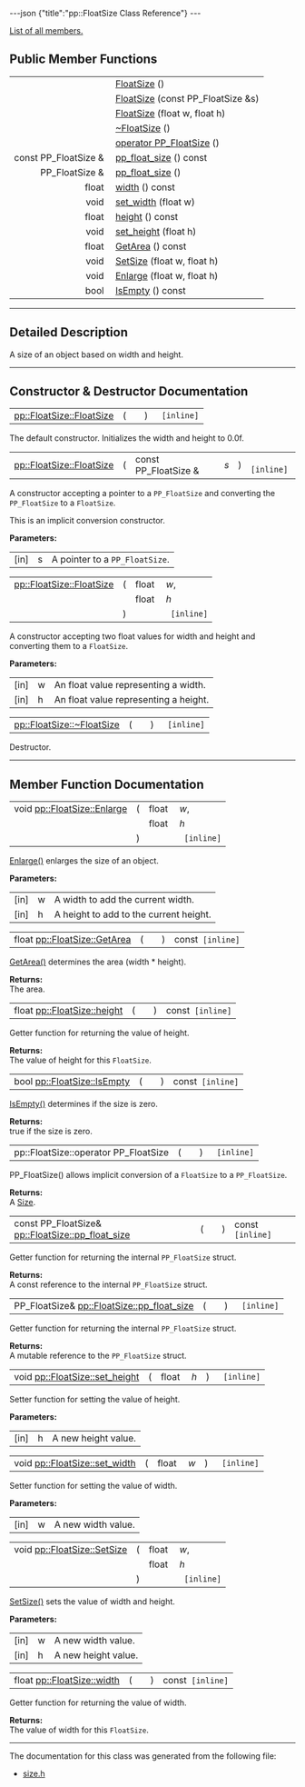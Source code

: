---json {"title":"pp::FloatSize Class Reference"} ---

[List of all members.](/docs/native-client/pepper_dev/cpp/classpp_1_1_float_size-members/)

Public Member Functions
-----------------------

<table><tbody><tr class="odd"><td style="text-align: right;"> </td><td><a href="/docs/native-client/pepper_dev/cpp/classpp_1_1_float_size#a91414423a7cbbf8351411068bf421dd0" class="el">FloatSize</a> ()</td></tr><tr class="even"><td style="text-align: right;"> </td><td><a href="/docs/native-client/pepper_dev/cpp/classpp_1_1_float_size#aa0e0d4226243d988ae0b3deda568b4aa" class="el">FloatSize</a> (const PP_FloatSize &amp;s)</td></tr><tr class="odd"><td style="text-align: right;"> </td><td><a href="/docs/native-client/pepper_dev/cpp/classpp_1_1_float_size#a9c220e08fee17fc94c0f4be986dced9f" class="el">FloatSize</a> (float w, float h)</td></tr><tr class="even"><td style="text-align: right;"> </td><td><a href="/docs/native-client/pepper_dev/cpp/classpp_1_1_float_size#aa84f34b811eaa0d1df9df3e45ffcad62" class="el">~FloatSize</a> ()</td></tr><tr class="odd"><td style="text-align: right;"> </td><td><a href="/docs/native-client/pepper_dev/cpp/classpp_1_1_float_size#afb9299a590c01b087093f6ed92851e34" class="el">operator PP_FloatSize</a> ()</td></tr><tr class="even"><td style="text-align: right;">const PP_FloatSize &amp; </td><td><a href="/docs/native-client/pepper_dev/cpp/classpp_1_1_float_size#a7b6927a68a34300dd387e1c1a88f1ba1" class="el">pp_float_size</a> () const</td></tr><tr class="odd"><td style="text-align: right;">PP_FloatSize &amp; </td><td><a href="/docs/native-client/pepper_dev/cpp/classpp_1_1_float_size#ad498f68d6cdef2b82d36e86186b0dea8" class="el">pp_float_size</a> ()</td></tr><tr class="even"><td style="text-align: right;">float </td><td><a href="/docs/native-client/pepper_dev/cpp/classpp_1_1_float_size#a0d6da88f00641c03bac5719e70120f60" class="el">width</a> () const</td></tr><tr class="odd"><td style="text-align: right;">void </td><td><a href="/docs/native-client/pepper_dev/cpp/classpp_1_1_float_size#a1ba0848cf46407dbd38faae98066d19b" class="el">set_width</a> (float w)</td></tr><tr class="even"><td style="text-align: right;">float </td><td><a href="/docs/native-client/pepper_dev/cpp/classpp_1_1_float_size#a50b992d924016a21b105eb4188498fb5" class="el">height</a> () const</td></tr><tr class="odd"><td style="text-align: right;">void </td><td><a href="/docs/native-client/pepper_dev/cpp/classpp_1_1_float_size#ae97846a7d14b1c512908672277ea651c" class="el">set_height</a> (float h)</td></tr><tr class="even"><td style="text-align: right;">float </td><td><a href="/docs/native-client/pepper_dev/cpp/classpp_1_1_float_size#af853066f332b80b810be32f1b8a53088" class="el">GetArea</a> () const</td></tr><tr class="odd"><td style="text-align: right;">void </td><td><a href="/docs/native-client/pepper_dev/cpp/classpp_1_1_float_size#add235ac4ae08be3c14b3a0033e97b470" class="el">SetSize</a> (float w, float h)</td></tr><tr class="even"><td style="text-align: right;">void </td><td><a href="/docs/native-client/pepper_dev/cpp/classpp_1_1_float_size#a080710fed6678c639b1a894e88734fb6" class="el">Enlarge</a> (float w, float h)</td></tr><tr class="odd"><td style="text-align: right;">bool </td><td><a href="/docs/native-client/pepper_dev/cpp/classpp_1_1_float_size#a0528086304774d3024798a42ec559e79" class="el">IsEmpty</a> () const</td></tr></tbody></table>

------------------------------------------------------------------------

<span id="details" class="anchor" style="margin: 0;"></span>

Detailed Description
--------------------

A size of an object based on width and height.

------------------------------------------------------------------------

Constructor & Destructor Documentation
--------------------------------------

<span id="a91414423a7cbbf8351411068bf421dd0" class="anchor" style="margin: 0;"></span>

<table><tbody><tr class="odd"><td><a href="/docs/native-client/pepper_dev/cpp/classpp_1_1_float_size#a91414423a7cbbf8351411068bf421dd0" class="el">pp::FloatSize::FloatSize</a></td><td>(</td><td></td><td>)</td><td><code> [inline]</code></td></tr></tbody></table>

The default constructor. Initializes the width and height to 0.0f.

<span id="aa0e0d4226243d988ae0b3deda568b4aa" class="anchor" style="margin: 0;"></span>

<table><tbody><tr class="odd"><td><a href="/docs/native-client/pepper_dev/cpp/classpp_1_1_float_size#a91414423a7cbbf8351411068bf421dd0" class="el">pp::FloatSize::FloatSize</a></td><td>(</td><td>const PP_FloatSize &amp; </td><td><em>s</em></td><td>)</td><td><code> [inline]</code></td></tr></tbody></table>

A constructor accepting a pointer to a `PP_FloatSize` and converting the `PP_FloatSize` to a `FloatSize`.

This is an implicit conversion constructor.

**Parameters:**  
<table><tbody><tr class="odd"><td>[in]</td><td>s</td><td>A pointer to a <code>PP_FloatSize</code>.</td></tr></tbody></table>

<span id="a9c220e08fee17fc94c0f4be986dced9f" class="anchor" style="margin: 0;"></span>

<table><tbody><tr class="odd"><td><a href="/docs/native-client/pepper_dev/cpp/classpp_1_1_float_size#a91414423a7cbbf8351411068bf421dd0" class="el">pp::FloatSize::FloatSize</a></td><td>(</td><td>float </td><td><em>w</em>,</td></tr><tr class="even"><td></td><td></td><td>float </td><td><em>h</em> </td></tr><tr class="odd"><td></td><td>)</td><td></td><td><code> [inline]</code></td></tr></tbody></table>

A constructor accepting two float values for width and height and converting them to a `FloatSize`.

**Parameters:**  
<table><tbody><tr class="odd"><td>[in]</td><td>w</td><td>An float value representing a width.</td></tr><tr class="even"><td>[in]</td><td>h</td><td>An float value representing a height.</td></tr></tbody></table>

<span id="aa84f34b811eaa0d1df9df3e45ffcad62" class="anchor" style="margin: 0;"></span>

<table><tbody><tr class="odd"><td><a href="/docs/native-client/pepper_dev/cpp/classpp_1_1_float_size#aa84f34b811eaa0d1df9df3e45ffcad62" class="el">pp::FloatSize::~FloatSize</a></td><td>(</td><td></td><td>)</td><td><code> [inline]</code></td></tr></tbody></table>

Destructor.

------------------------------------------------------------------------

Member Function Documentation
-----------------------------

<span id="a080710fed6678c639b1a894e88734fb6" class="anchor" style="margin: 0;"></span>

<table><tbody><tr class="odd"><td>void <a href="/docs/native-client/pepper_dev/cpp/classpp_1_1_float_size#a080710fed6678c639b1a894e88734fb6" class="el">pp::FloatSize::Enlarge</a></td><td>(</td><td>float </td><td><em>w</em>,</td></tr><tr class="even"><td></td><td></td><td>float </td><td><em>h</em> </td></tr><tr class="odd"><td></td><td>)</td><td></td><td><code> [inline]</code></td></tr></tbody></table>

<a href="/docs/native-client/pepper_dev/cpp/classpp_1_1_float_size#a080710fed6678c639b1a894e88734fb6" class="el" title="Enlarge() enlarges the size of an object.">Enlarge()</a> enlarges the size of an object.

**Parameters:**  
<table><tbody><tr class="odd"><td>[in]</td><td>w</td><td>A width to add the current width.</td></tr><tr class="even"><td>[in]</td><td>h</td><td>A height to add to the current height.</td></tr></tbody></table>

<span id="af853066f332b80b810be32f1b8a53088" class="anchor" style="margin: 0;"></span>

<table><tbody><tr class="odd"><td>float <a href="/docs/native-client/pepper_dev/cpp/classpp_1_1_float_size#af853066f332b80b810be32f1b8a53088" class="el">pp::FloatSize::GetArea</a></td><td>(</td><td></td><td>)</td><td>const<code> [inline]</code></td></tr></tbody></table>

<a href="/docs/native-client/pepper_dev/cpp/classpp_1_1_float_size#af853066f332b80b810be32f1b8a53088" class="el" title="GetArea() determines the area (width * height).">GetArea()</a> determines the area (width \* height).

**Returns:**  
The area.

<span id="a50b992d924016a21b105eb4188498fb5" class="anchor" style="margin: 0;"></span>

<table><tbody><tr class="odd"><td>float <a href="/docs/native-client/pepper_dev/cpp/classpp_1_1_float_size#a50b992d924016a21b105eb4188498fb5" class="el">pp::FloatSize::height</a></td><td>(</td><td></td><td>)</td><td>const<code> [inline]</code></td></tr></tbody></table>

Getter function for returning the value of height.

**Returns:**  
The value of height for this `FloatSize`.

<span id="a0528086304774d3024798a42ec559e79" class="anchor" style="margin: 0;"></span>

<table><tbody><tr class="odd"><td>bool <a href="/docs/native-client/pepper_dev/cpp/classpp_1_1_float_size#a0528086304774d3024798a42ec559e79" class="el">pp::FloatSize::IsEmpty</a></td><td>(</td><td></td><td>)</td><td>const<code> [inline]</code></td></tr></tbody></table>

<a href="/docs/native-client/pepper_dev/cpp/classpp_1_1_float_size#a0528086304774d3024798a42ec559e79" class="el" title="IsEmpty() determines if the size is zero.">IsEmpty()</a> determines if the size is zero.

**Returns:**  
true if the size is zero.

<span id="afb9299a590c01b087093f6ed92851e34" class="anchor" style="margin: 0;"></span>

<table><tbody><tr class="odd"><td>pp::FloatSize::operator PP_FloatSize</td><td>(</td><td></td><td>)</td><td><code> [inline]</code></td></tr></tbody></table>

PP\_FloatSize() allows implicit conversion of a `FloatSize` to a `PP_FloatSize`.

**Returns:**  
A <a href="/docs/native-client/pepper_dev/cpp/classpp_1_1_size/" class="el" title="A size of an object based on width and height.">Size</a>.

<span id="a7b6927a68a34300dd387e1c1a88f1ba1" class="anchor" style="margin: 0;"></span>

<table><tbody><tr class="odd"><td>const PP_FloatSize&amp; <a href="/docs/native-client/pepper_dev/cpp/classpp_1_1_float_size#a7b6927a68a34300dd387e1c1a88f1ba1" class="el">pp::FloatSize::pp_float_size</a></td><td>(</td><td></td><td>)</td><td>const<code> [inline]</code></td></tr></tbody></table>

Getter function for returning the internal `PP_FloatSize` struct.

**Returns:**  
A const reference to the internal `PP_FloatSize` struct.

<span id="ad498f68d6cdef2b82d36e86186b0dea8" class="anchor" style="margin: 0;"></span>

<table><tbody><tr class="odd"><td>PP_FloatSize&amp; <a href="/docs/native-client/pepper_dev/cpp/classpp_1_1_float_size#a7b6927a68a34300dd387e1c1a88f1ba1" class="el">pp::FloatSize::pp_float_size</a></td><td>(</td><td></td><td>)</td><td><code> [inline]</code></td></tr></tbody></table>

Getter function for returning the internal `PP_FloatSize` struct.

**Returns:**  
A mutable reference to the `PP_FloatSize` struct.

<span id="ae97846a7d14b1c512908672277ea651c" class="anchor" style="margin: 0;"></span>

<table><tbody><tr class="odd"><td>void <a href="/docs/native-client/pepper_dev/cpp/classpp_1_1_float_size#ae97846a7d14b1c512908672277ea651c" class="el">pp::FloatSize::set_height</a></td><td>(</td><td>float </td><td><em>h</em></td><td>)</td><td><code> [inline]</code></td></tr></tbody></table>

Setter function for setting the value of height.

**Parameters:**  
<table><tbody><tr class="odd"><td>[in]</td><td>h</td><td>A new height value.</td></tr></tbody></table>

<span id="a1ba0848cf46407dbd38faae98066d19b" class="anchor" style="margin: 0;"></span>

<table><tbody><tr class="odd"><td>void <a href="/docs/native-client/pepper_dev/cpp/classpp_1_1_float_size#a1ba0848cf46407dbd38faae98066d19b" class="el">pp::FloatSize::set_width</a></td><td>(</td><td>float </td><td><em>w</em></td><td>)</td><td><code> [inline]</code></td></tr></tbody></table>

Setter function for setting the value of width.

**Parameters:**  
<table><tbody><tr class="odd"><td>[in]</td><td>w</td><td>A new width value.</td></tr></tbody></table>

<span id="add235ac4ae08be3c14b3a0033e97b470" class="anchor" style="margin: 0;"></span>

<table><tbody><tr class="odd"><td>void <a href="/docs/native-client/pepper_dev/cpp/classpp_1_1_float_size#add235ac4ae08be3c14b3a0033e97b470" class="el">pp::FloatSize::SetSize</a></td><td>(</td><td>float </td><td><em>w</em>,</td></tr><tr class="even"><td></td><td></td><td>float </td><td><em>h</em> </td></tr><tr class="odd"><td></td><td>)</td><td></td><td><code> [inline]</code></td></tr></tbody></table>

<a href="/docs/native-client/pepper_dev/cpp/classpp_1_1_float_size#add235ac4ae08be3c14b3a0033e97b470" class="el" title="SetSize() sets the value of width and height.">SetSize()</a> sets the value of width and height.

**Parameters:**  
<table><tbody><tr class="odd"><td>[in]</td><td>w</td><td>A new width value.</td></tr><tr class="even"><td>[in]</td><td>h</td><td>A new height value.</td></tr></tbody></table>

<span id="a0d6da88f00641c03bac5719e70120f60" class="anchor" style="margin: 0;"></span>

<table><tbody><tr class="odd"><td>float <a href="/docs/native-client/pepper_dev/cpp/classpp_1_1_float_size#a0d6da88f00641c03bac5719e70120f60" class="el">pp::FloatSize::width</a></td><td>(</td><td></td><td>)</td><td>const<code> [inline]</code></td></tr></tbody></table>

Getter function for returning the value of width.

**Returns:**  
The value of width for this `FloatSize`.

------------------------------------------------------------------------

The documentation for this class was generated from the following file:

-   <a href="/docs/native-client/pepper_dev/cpp/size_8h/" class="el">size.h</a>
